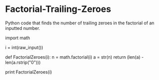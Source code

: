 # Factorial-Trailing-Zeroes
Python code that finds the number of trailing zeroes in the factorial of an inputted number.

import math

i = int(raw_input())

def FactorialZeroes(i):
	n = math.factorial(i)
	a = str(n)
	return (len(a) - len(a.rstrip("0")))
	


print FactorialZeroes(i)
